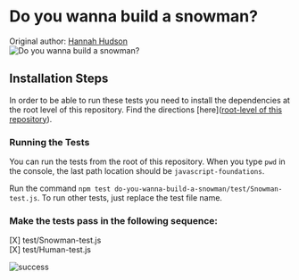 # Do you wanna build a snowman?
Original author: [Hannah Hudson](https://github.com/hannahhch)  
![Do you wanna build a snowman?](https://media.giphy.com/media/OmoKW1gK6ULg4/giphy.gif)

## Installation Steps

In order to be able to run these tests you need to install the dependencies at the root level of this repository. Find the directions [here]([root-level of this repository](https://github.com/turingschool-examples/javascript-foundations)).

### Running the Tests

You can run the tests from the root of this repository. When you type `pwd` in the console, the last path location should be `javascript-foundations`.

Run the command `npm test do-you-wanna-build-a-snowman/test/Snowman-test.js`. To run other tests, just replace the test file name.

### Make the tests pass in the following sequence:

[X] test/Snowman-test.js  
[X] test/Human-test.js  

![success](https://media.giphy.com/media/6ym6xK7Omq9Ak/giphy.gif)

